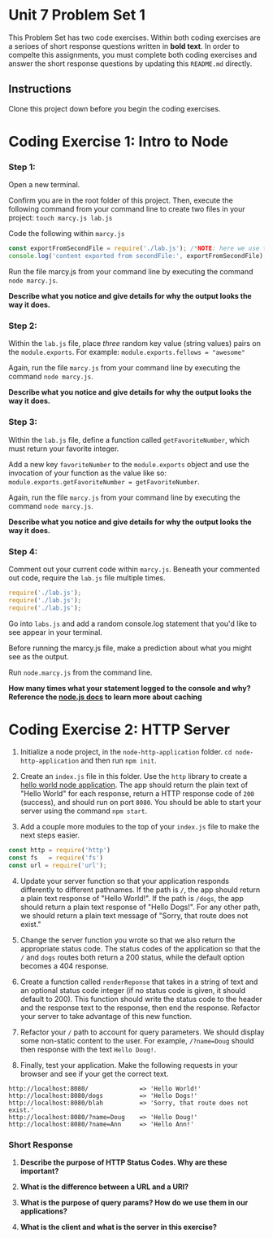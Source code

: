 # Unit 7 Problem Set 1

This Problem Set has two code exercises. Within both coding exercises are a serioes of short response questions written in **bold text**. In order to compelte this assignments, you must complete both coding exercises and answer the short response questions by updating this `README.md` directly.

## Instructions

Clone this project down before you begin the coding exercises.

# Coding Exercise 1: Intro to Node

### Step 1:

Open a new terminal.

Confirm you are in the root folder of this project. Then, execute the following command from your command line to create two files in your project:
`touch marcy.js lab.js`

Code the following within `marcy.js`

```javascript
const exportFromSecondFile = require('./lab.js'); /*NOTE: here we use the relative path*/
console.log('content exported from secondFile:', exportFromSecondFile);
```

Run the file marcy.js from your command line by executing the command `node marcy.js`.

**Describe what you notice and give details for why the output looks the way it does.**

### Step 2:

Within the `lab.js` file, place _three_ random key value (string values) pairs on the `module.exports`.
For example: `module.exports.fellows = "awesome"`

Again, run the file `marcy.js` from your command line by executing the command `node marcy.js`.

**Describe what you notice and give details for why the output looks the way it does.**

### Step 3:

Within the `lab.js` file, define a function called `getFavoriteNumber`, which must return your favorite integer.

Add a new key `favoriteNumber` to the `module.exports` object and use the invocation of your function as the value like so: `module.exports.getFavoriteNumber = getFavoriteNumber`.

Again, run the file `marcy.js` from your command line by executing the command `node marcy.js`.

**Describe what you notice and give details for why the output looks the way it does.**

### Step 4:

Comment out your current code within `marcy.js`.
Beneath your commented out code, require the `lab.js` file multiple times.

```js
require('./lab.js'); 
require('./lab.js'); 
require('./lab.js'); 
```

Go into `labs.js` and add a random console.log statement that you'd like to see appear in your terminal.

Before running the marcy.js file, make a prediction about what you might see as the output.

Run `node.marcy.js` from the command line.

**How many times what your statement logged to the console and why? Reference the [node.js docs](https://nodejs.org/docs/latest/api/modules.html#modules_caching) to learn more about caching**

# Coding Exercise 2: HTTP Server

1. Initialize a node project, in the `node-http-application` folder. `cd node-http-application` and then run `npm init`. 

2. Create an `index.js` file in this folder. Use the `http` library to create a [hello world node application](https://nodejs.org/en/knowledge/HTTP/servers/how-to-create-a-HTTP-server/). The app should return the plain text of "Hello World" for each response, return a HTTP response code of `200` (success), and should run on port `8080`. You should be able to start your server using the command `npm start`.

3. Add a couple more modules to the top of your `index.js` file to make the next steps easier.

```js
const http = require('http')
const fs   = require('fs')
const url = require('url');
```

4. Update your server function so that your application responds differently to different pathnames. If the path is `/`, the app should return a plain text response of "Hello World!". If the path is `/dogs`, the app should return a plain text response of "Hello Dogs!". For any other path, we should return a plain text message of "Sorry, that route does not exist."

5. Change the server function you wrote so that we also return the appropriate status code. The status codes of the application so that the `/` and `dogs` routes both return a 200 status, while the default option becomes a 404 response.

6. Create a function called `renderReponse` that takes in a string of text and an optional status code integer (if no status code is given, it should default to 200). This function should write the status code to the header and the response text to the response, then end the response. Refactor your server to take advantage of this new function.

7. Refactor your `/` path to account for query parameters. We should display some non-static content to the user. For example, `/?name=Doug` should then response with the text `Hello Doug!`.

8. Finally, test your application. Make the following requests in your browser and see if your get the correct text. 

```
http://localhost:8080/              => 'Hello World!'
http://localhost:8080/dogs          => 'Hello Dogs!'
http://localhost:8080/blah          => 'Sorry, that route does not exist.'
http://localhost:8080/?name=Doug    => 'Hello Doug!'
http://localhost:8080/?name=Ann     => 'Hello Ann!'
```

### Short Response

1. **Describe the purpose of HTTP Status Codes. Why are these important?**

2. **What is the difference between a URL and a URI?**

3. **What is the purpose of query params? How do we use them in our applications?**

4. **What is the client and what is the server in this exercise?**
